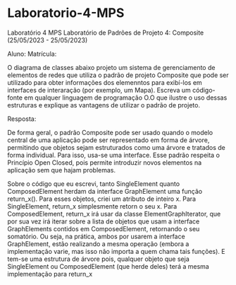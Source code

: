 # Laboratorio-4-MPS
Laboratório 4 MPS
Laboratório de Padrões de Projeto 4: Composite (25/05/2023 - 25/05/2023)

Aluno: 
Matrícula: 

O diagrama de classes abaixo projeto um sistema de gerenciamento de elementos de redes que utiliza o padrão de projeto Composite que pode ser utilizado para obter informações dos elemenntos para exibí-los em interfaces de interaração (por exemplo, um Mapa). Escreva um código-fonte em qualquer linguagem de programação O.O que ilustre o uso dessas estruturas e explique as vantagens de utilizar o padrão de projeto.


Resposta:

De forma geral, o padrão Composite pode ser usado quando o modelo central de uma aplicação pode ser representado em forma de árvore, permitindo que objetos sejam estruturados como uma árvore e tratados de forma individual. Para isso, usa-se uma interface. Esse padrão respeita o Princípio Open Closed, pois permite introduzir novos elementos na aplicação sem que hajam problemas.

Sobre o código que eu escrevi, tanto SingleElement quanto ComposedElement herdam da interface GraphElement uma função return_x(). Para esses objetos, criei um atributo de inteiro x. Para SingleElement, return_x simplesmente retorn o seu x. Para ComposedElement, return_x irá usar da classe ElementGraphIterator, que por sua vez irá iterar sobre a lista de objetos que usam a interface GraphElements contidos em ComposedElement, retornando o seu somatório.
Ou seja, na prática, ambos por usarem a interface GraphElement, estão realizando a mesma operação (embora a implementação varie, mas isso não importa a quem chama tais funções). E tem-se uma estrutura de árvore pois, qualquer objeto que seja SingleElement ou ComposedElement (que herde deles) terá a mesma implementação para return_x
